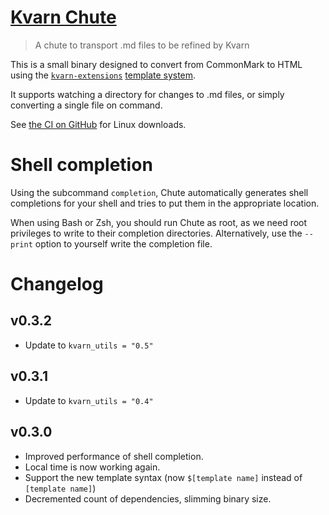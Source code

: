 # [Kvarn Chute](https://kvarn.org/chute/)

> A chute to transport .md files to be refined by Kvarn

This is a small binary designed to convert from CommonMark to HTML using the
[`kvarn-extensions`](https://kvarn.org/ecosystem/#extensions) [template system](https://kvarn.org/features/#templates).

It supports watching a directory for changes to .md files, or simply converting a single file on command.

See [the CI on GitHub](https://github.com/Icelk/kvarn/actions/workflows/chute.yml) for Linux downloads.

# Shell completion

Using the subcommand `completion`, Chute automatically generates shell completions for your shell and tries to put them in the appropriate location.

When using Bash or Zsh, you should run Chute as root, as we need root privileges to write to their completion directories.
Alternatively, use the `--print` option to yourself write the completion file.

# Changelog

## v0.3.2

-   Update to `kvarn_utils = "0.5"`

## v0.3.1

-   Update to `kvarn_utils = "0.4"`

## v0.3.0

-   Improved performance of shell completion.
-   Local time is now working again.
-   Support the new template syntax (now `$[template name]` instead of `[template name]`)
-   Decremented count of dependencies, slimming binary size.
